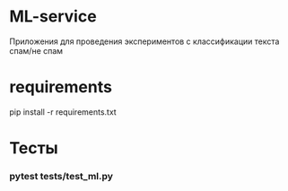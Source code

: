 # ML-service
Приложения для проведения экспериментов с классификации текста спам/не спам
# requirements
pip install -r requirements.txt
# Тесты 
### pytest tests/test_ml.py

